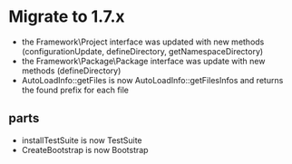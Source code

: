 # Migrate to 1.7.x

- the Framework\Project interface was updated with new methods (configurationUpdate, defineDirectory, getNamespaceDirectory)
- the Framework\Package\Package interface was update with new methods (defineDirectory)
- AutoLoadInfo::getFiles is now AutoLoadInfo::getFilesInfos and returns the found prefix for each file

## parts
  - installTestSuite is now TestSuite
  - CreateBootstrap is now Bootstrap